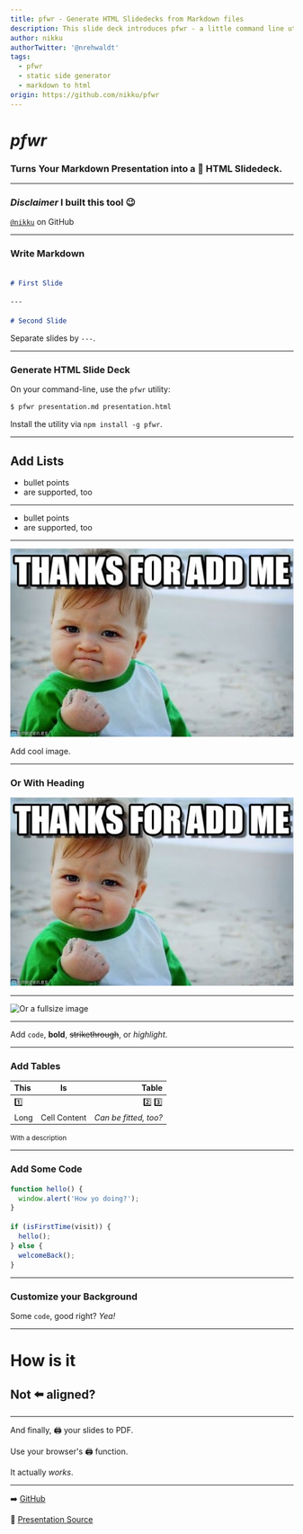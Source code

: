 ```yaml
---
title: pfwr - Generate HTML Slidedecks from Markdown files
description: This slide deck introduces pfwr - a little command line utility that generates beautiful, self-contained HTML slide decks from Markdown files.
author: nikku
authorTwitter: '@nrehwaldt'
tags:
  - pfwr
  - static side generator
  - markdown to html
origin: https://github.com/nikku/pfwr
---
```


# *pfwr*

### Turns Your Markdown Presentation into a :sunflower: HTML Slidedeck.

---

### *Disclaimer* I built this tool :wink:

[`@nikku`](https://github.com/nikku) on GitHub

---

### Write Markdown

```markdown

# First Slide

---

# Second Slide

```

Separate slides by `---`.

---

### Generate HTML Slide Deck

On your command-line, use the `pfwr` utility:

```sh
$ pfwr presentation.md presentation.html
```

Install the utility via `npm install -g pfwr`.

---

## Add Lists

* bullet points
* are supported, too

---

* bullet points
* are supported, too

---

![](./assets/me.jpg)

Add cool image.

---

### Or With Heading

![](./assets/me.jpg)

---

![Or a fullsize image](https://www.space.news/wp-content/uploads/sites/38/2015/12/Big-Death-Star.jpg)

---

Add `code`, **bold**, ~~strikethrough~~, or _highlight_.

---

### Add Tables

| This | Is | Table |
| :--- | :---: | ---: |
| :one: || :two: :three: |
| Long | Cell Content | *Can be fitted, too?* |

<small>With a description</small>

---

### Add Some Code

```javascript
function hello() {
  window.alert('How yo doing?');
}

if (isFirstTime(visit)) {
  hello();
} else {
  welcomeBack();
}
```

---

<!--config
theme=funky
-->

### Customize your Background

Some `code`, good right? _Yea!_

---

<!--config
align=right
-->

# How is it

## Not :arrow_left: aligned?

---

And finally, :printer: your slides to PDF.

Use your browser's :printer: function.

It actually *works*.

---

:arrow_right: [GitHub](https://github.com/nikku/pfwr)

:memo: [Presentation Source](https://github.com/nikku/pfwr/blob/main/example/presentation.md)